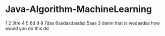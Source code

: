 # Java-Algorithm-MachineLearning
1
2
3tre
4
5
6d
9
8
7das
6sadasdasdsa
5aas
3 damn that is wedasdsa
how would you do this
dd
